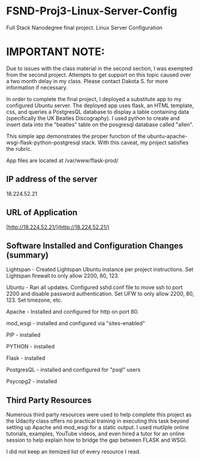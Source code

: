 # FSND-Proj3-Linux-Server-Config
Full Stack Nanodegree final project. Linux Server Configuration

# IMPORTANT NOTE:

Due to issues with the class material in the second section, I was exempted from the second project.
Attempts to get support on this topic caused over a two month delay in my class. 
Please contact Dakota S. for more information if necessary.


In order to complete the final project, I deployed a substitute app to my configured Ubuntu server.
The deployed app uses flask, an HTML template, css, and queries a PostgresQL database to display a table containing data (specifically the UK Beatles Discography). I used python to create and insert data into the "beatles" table on the posgresql database called "allen".


This simple app demonstrates the proper function of the ubuntu-apache-wsgi-flask-python-postgresql stack.
With this caveat, my project satisfies the rubric. 


App files are located at /var/www/flask-prod/


## IP address of the server

18.224.52.21

## URL of Application

[http://18.224.52.21/](http://18.224.52.21/)


## Software Installed and Configuration Changes (summary)
Lightspan - Created Lightspan Ubuntu instance per project instructions. Set Lightspan firewall to only allow 2200, 80, 123.

Ubuntu - Ran all updates. Configured sshd.conf file to move ssh to port 2200 and disable password authentication. Set UFW to only allow 2200, 80, 123. Set timezone, etc.

Apache - Installed and configured for http on port 80. 

mod_wsgi - installed and configured via "sites-enabled"

PIP - installed

PYTHON - installed

Flask - installed

PostgresQL - installed and configured for "psql" users

Psycopg2 - installed




## Third Party Resources
Numerous third party resources were used to help complete this project as the Udacity class offers no practical training in executing this task beyond setting up Apache and mod_wsgi for a static output.
I used mutilple online tutorials, examples, YouTube videos, and even hired a tutor for an online session to help explain how to bridge the gap between FLASK and WSGI.


I did not keep an itemized list of every resource I read.


      


